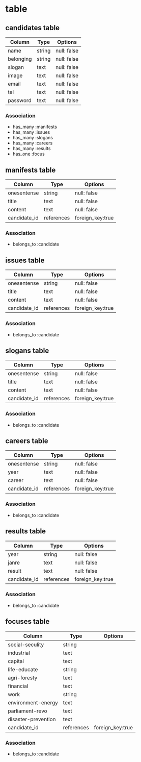 
# table

## candidates table
|Column|Type|Options|
|------|----|-------|
|name|string|null: false|
|belonging|string|null: false|
|slogan|text|null: false|
|image|text|null: false|
|email|text|null: false||slogan|text|null: false|
|tel|text|null: false|
|password|text|null: false|

### Association
- has_many :manifests
- has_many :issues
- has_many :slogans
- has_many :careers
- has_many :results
- has_one :focus


## manifests table
|Column|Type|Options|
|------|----|-------|
|onesentense|string|null: false|
|title|text|null: false|
|content|text|null: false|
|candidate_id|references|foreign_key:true|

### Association
- belongs_to :candidate

## issues table
|Column|Type|Options|
|------|----|-------|
|onesentense|string|null: false|
|title|text|null: false|
|content|text|null: false|
|candidate_id|references|foreign_key:true|

### Association
- belongs_to :candidate

## slogans table
|Column|Type|Options|
|------|----|-------|
|onesentense|string|null: false|
|title|text|null: false|
|content|text|null: false|
|candidate_id|references|foreign_key:true|

### Association
- belongs_to :candidate

## careers table
|Column|Type|Options|
|------|----|-------|
|onesentense|string|null: false|
|year|text|null: false|
|career|text|null: false|
|candidate_id|references|foreign_key:true|

### Association
- belongs_to :candidate

## results table
|Column|Type|Options|
|------|----|-------|
|year|string|null: false|
|janre|text|null: false|
|result|text|null: false|
|candidate_id|references|foreign_key:true|

### Association
- belongs_to :candidate

## focuses table
|Column|Type|Options|
|------|----|-------|
|social-seculity|string||
|industrial|text||
|capital|text||
|life-educate|string||
|agri-foresty|text||
|financial|text||
|work|string||
|environment-energy|text||
|parliament-revo|text||
|disaster-prevention|text||
|candidate_id|references|foreign_key:true|

### Association
- belongs_to :candidate

